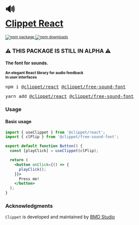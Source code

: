 <div align="left">
  <h1>
    🔊
    <br />
    <a href="https://clippet.dev/" target="_blank">Clippet React</a>
  </h1>
  <sup>
    <a href="https://www.npmjs.com/package/@clippet/react" target="_blank">
       <img src="https://img.shields.io/npm/v/@clippet/react.svg" alt="npm package" />
    </a>
    <!-- <a href="https://circleci.com/gh/bmd-studio/clippet" target="_blank">
      <img src="https://img.shields.io/circleci/project/github/bmd-studio/clippet/master.svg" alt="CircleCI master" />
    </a> -->
    <a href="https://www.npmjs.com/package/@clippet/react" target="_blank">
      <img src="https://img.shields.io/npm/dm/@clippet/react.svg" alt="npm downloads" />
    </a>
    <!-- <a href="http://clippet.dev/examples" target="_blank">
      <img src="https://img.shields.io/badge/demos-🚀🚀-yellow.svg" alt="demos" />
    </a> -->
    <br />
    <h2>⚠️ THIS PACKAGE IS STILL IN ALPHA ⚠️</h2>
    <h3>The font for sounds.</h3>
    <h4>An elegant React library for audio feedback<br/> in user interfaces</h4>
  </sup>
  <pre>npm i <a href="https://www.npmjs.com/package/@clippet/react" target="_blank">@clippet/react</a> <a href="https://www.npmjs.com/package/@clippet/free-sound-font" target="_blank">@clippet/free-sound-font</a></pre>
  <pre>yarn add <a href="https://www.npmjs.com/package/@clippet/react" target="_blank">@clippet/react</a> <a href="https://www.npmjs.com/package/@clippet/free-sound-font" target="_blank">@clippet/free-sound-font</a></pre>
</div>

<div align="left">
  <!-- <h3><a href="https://clippet.dev/docs" target="_blank">Docs</a> - how to use</h3> -->
  <!-- <h3><a href="https://clippet.dev" target="_blank">Get pro</a> - how to upgrade</h3> -->
</div>

### Usage

#### Basic usage
```jsx
import { useClippet } from '@clippet/react';
import { clPlip } from '@clippet/free-sound-font';

export default function Button() {
  const [playClick] = useClippet(clPlip);

  return (
    <button onClick={() => {
      playClick();
    }}>
      Press me!
    </button>
  );
}
```

### Acknowledgments
```Clippet``` is developed and maintained by <a href="https://bmd.studio/" target="_blank">BMD Studio</a>
